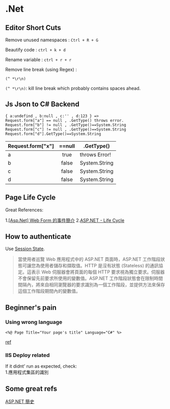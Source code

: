 # .Net

## Editor Short Cuts

Remove unused namespaces : `Ctrl + R + G`

Beautify code : `ctrl + k + d`

Rename variable : `ctrl + r + r`

Remove line break (using Regex) :

    (^ *\r\n)

`(^ *\r\n)`: kill line break which probably contains spaces ahead.

## Js Json to C# Backend

    { a:undefind , b:null , c:'' , d:123 } => 
    Request.form["a"] == null , .GetType() throws error.
    Request.form["b"] != null , .GetType()==System.String
    Request.form["c"] != null , .GetType()==System.String
    Request.form["d"].GetType()==System.String

Request.form["x"] | ==null | .GetType()
------------------|:------:|---------------
a                 | true   |  throws Error!
b                 | false  |  System.String
c                 | false  |  System.String
d                 | false  |  System.String

## Page Life Cycle

Great References:

1.[[Asp.Net] Web Form 的事件簡介](https://careychen.pixnet.net/blog/post/22573436-%5Basp.net%5D-web-form-%E7%9A%84%E4%BA%8B%E4%BB%B6%E7%B0%A1%E4%BB%8B)
2.[ASP.NET - Life Cycle](https://www.tutorialspoint.com/asp.net/asp.net_life_cycle.htm)

## How to authenticate

Use [Session State](https://www.eztrust.com.tw/html/webdesign/show.aspx?num=20&category=C&kind=19).

> 當使用者巡覽 Web 應用程式中的 ASP.NET 頁面時，ASP.NET 工作階段狀態可讓您為使用者儲存和擷取值。HTTP 是沒有狀態 (Stateless) 的通訊協定。這表示 Web 伺服器會將頁面的每個 HTTP 要求視為獨立要求。伺服器不會保留先前要求所使用的變數值。ASP.NET 工作階段狀態會在限制時間間隔內，將來自相同瀏覽器的要求識別為一個工作階段，並提供方法來保存這個工作階段期間內的變數值。

## Beginner's pain

### Using wrong language

    <%@ Page Title="Your page's title" Language="C#" %>

[ref](http://hk.voidcc.com/question/p-kupslmka-rp.html)

### IIS Deploy related

If it didnt' run as expected, check:  
1.應用程式集區的識別

## Some great refs

[ASP.NET 簡史](https://blog.darkthread.net/blog/aspnet-history/)

